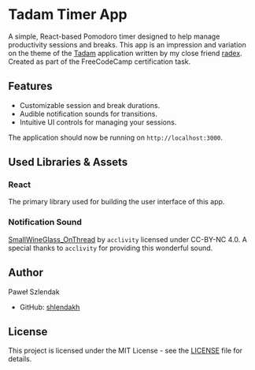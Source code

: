 # Tadam Timer App

A simple, React-based Pomodoro timer designed to help manage productivity sessions and breaks. This app is an impression and variation on the theme of the [Tadam](https://tadamapp.com) application written by my close friend [radex](https://github.com/radex). Created as part of the FreeCodeCamp certification task.

## Features

- Customizable session and break durations.
- Audible notification sounds for transitions.
- Intuitive UI controls for managing your sessions.

The application should now be running on `http://localhost:3000`.

## Used Libraries & Assets

### React
The primary library used for building the user interface of this app.

### Notification Sound

[SmallWineGlass_OnThread](https://freesound.org/people/acclivity/sounds/14361/) by `acclivity` licensed under CC-BY-NC 4.0. A special thanks to `acclivity` for providing this wonderful sound.

## Author

Paweł Szlendak

- GitHub: [shlendakh](https://github.com/shlendakh)

## License

This project is licensed under the MIT License - see the [LICENSE](https://opensource.org/license/mit) file for details.